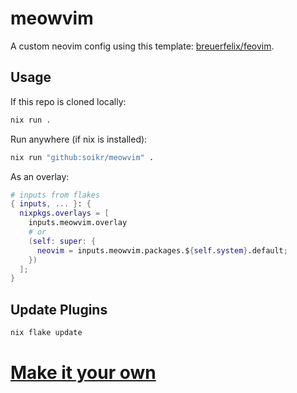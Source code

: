 # meowvim

A custom neovim config using this template: [breuerfelix/feovim]([https://github.com/breuerfelix/feovim).

## Usage

If this repo is cloned locally:
```bash
nix run .
```

Run anywhere (if nix is installed):
```bash
nix run "github:soikr/meowvim" .
```

As an overlay:
```nix
# inputs from flakes
{ inputs, ... }: {
  nixpkgs.overlays = [
    inputs.meowvim.overlay
    # or
    (self: super: {
      neovim = inputs.meowvim.packages.${self.system}.default;
    })
  ];
}
```

## Update Plugins

```bash
nix flake update
```

# [Make it your own](https://github.com/breuerfelix/feovim?tab=readme-ov-file#make-it-your-own)

